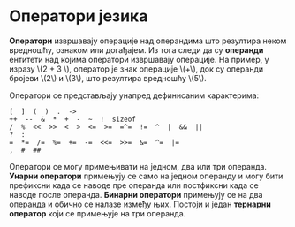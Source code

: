 # Оператори језика

**Оператори** извршавају операције над операндима што резултира неком вредношћу, ознаком или догађајем. Из тога следи да су **операнди** ентитети над којима оператори извршавају операције. На пример, у изразу \\(2 + 3 \\), оператор је знак операције  \\(+\\), док су операнди бројеви \\(2\\) и \\(3\\), што резултира вредношћу \\(5\\).

Оператори се представљају унапред дефинисаним карактерима:

```text
[  ]  (  )  .  ->
++  --  &  *  +  -  ~  !  sizeof
/  %  <<  >>  <  >  <=  >=  =^=  !=  ^  |  &&  ||
?  :
=  *=  /=  %=  +=  -=  <<=  >>=  &=  ^=  |=
,  #  ##
```

Оператори се могу примењивати на једном, два или три операнда. **Унарни оператори** примењују се само на једном операнду и могу бити префиксни када се наводе пре операнда или постфиксни када се наводе после операнда. **Бинарни оператори** примењују се на два операнда и обично се налазе између њих. Постоји и један **тернарни оператор** који се примењује на три операнда.
